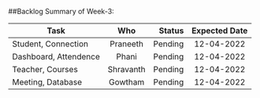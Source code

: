 ##Backlog Summary of Week-3:

|Task|Who|Status|Expected Date|
| ------------- |:-------------:| ----------:|:------------:|
|Student, Connection|Praneeth|Pending|12-04-2022|
|Dashboard, Attendence|Phani|Pending|12-04-2022|
|Teacher, Courses|Shravanth|Pending|12-04-2022|
|Meeting, Database|Gowtham|Pending|12-04-2022|
